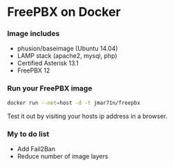 # FreePBX on Docker

### Image includes

 * phusion/baseimage (Ubuntu 14.04)
 * LAMP stack (apache2, mysql, php)
 * Certified Asterisk 13.1
 * FreePBX 12
 
### Run your FreePBX image
```bash
docker run --net=host -d -t jmar71n/freepbx
```

Test it out by visiting your hosts ip address in a browser.

### My to do list

 * Add Fail2Ban
 * Reduce number of image layers